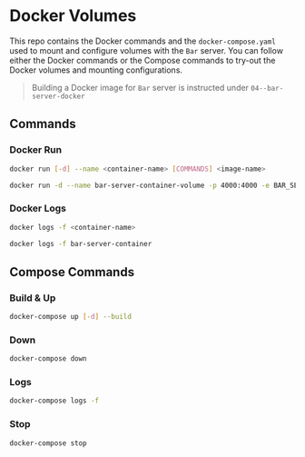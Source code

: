 # Docker Volumes

This repo contains the Docker commands and the `docker-compose.yaml` used to mount and configure volumes with the `Bar` server. You can follow either the Docker commands or the Compose commands to try-out the Docker volumes and mounting configurations.

> Building a Docker image for `Bar` server is instructed under `04--bar-server-docker`

## Commands

### Docker Run

```sh
docker run [-d] --name <container-name> [COMMANDS] <image-name>
```

```sh
docker run -d --name bar-server-container-volume -p 4000:4000 -e BAR_SERVER_ENV_MESSAGE="Another custom message set using the environment variable" -v /usr/app/node_modules -v ./bar-server:/usr/app athiththan11/bar-server:1.0.0
```

### Docker Logs

```sh
docker logs -f <container-name>
```

```sh
docker logs -f bar-server-container
```

## Compose Commands

### Build & Up

```sh
docker-compose up [-d] --build
```

### Down

```sh
docker-compose down
```

### Logs

```sh
docker-compose logs -f
```

### Stop

```sh
docker-compose stop
```

